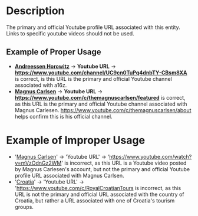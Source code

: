 # Description
The primary and official Youtube profile URL associated with this entity. Links to specific youtube videos should not be used.

## Example of Proper Usage
* **[Andreessen Horowitz](https://golden.com/wiki/Andreessen_Horowitz_(a16z)-K4N)** → **Youtube URL** → **https://www.youtube.com/channel/UC9cn0TuPq4dnbTY-CBsm8XA** is correct, is this URL is the primary and official Youtube channel associated with a16z.
* **[Magnus Carlsen](https://golden.com/wiki/Magnus_Carlsen-ZPKDG)** → **Youtube URL** → **https://www.youtube.com/c/themagnuscarlsen/featured** is correct, as this URL is the primary and official Youtube channel associated with Magnus Carlesen. https://www.youtube.com/c/themagnuscarlsen/about helps confirm this is his official channel.

# Example of Improper Usage
* '[Magnus Carlsen](https://golden.com/wiki/Magnus_Carlsen-ZPKDG)' -> 'Youtube URL' -> 'https://www.youtube.com/watch?v=mVzOdnGz2WM' is incorrect, as this URL is a Youtube video posted by Magnus Carlesen's account, but not the primary and official Youtube profile URL associated with Magnus Carlsen.
* '[Croatia](https://golden.com/wiki/Croatia-EP88)' -> 'Youtube URL' -> 'https://www.youtube.com/c/RoyalCroatianTours is incorrect, as this URL is not the primary and official URL associated with the country of Croatia, but rather a URL associated with one of Croatia's tourism groups.
